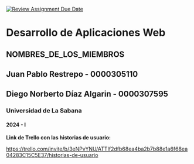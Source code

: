 [![Review Assignment Due Date](https://classroom.github.com/assets/deadline-readme-button-24ddc0f5d75046c5622901739e7c5dd533143b0c8e959d652212380cedb1ea36.svg)](https://classroom.github.com/a/-RuUZzT-)
# Desarrollo de Aplicaciones Web
## NOMBRES_DE_LOS_MIEMBROS

## Juan Pablo Restrepo - 0000305110
## Diego Norberto Díaz Algarin - 0000307595

### Universidad de La Sabana
#### 2024 - I


**Link de Trello con las historias de usuario:**

https://trello.com/invite/b/3eNPvYNU/ATTIf2dfb68ea4ba2b7b88e1a6f68ea04283C15C5E37/historias-de-usuario
